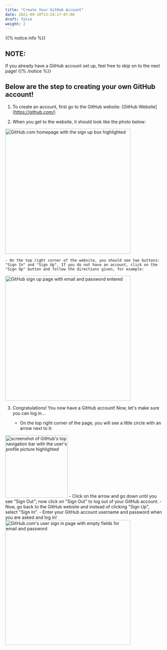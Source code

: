 ```yaml
---
title: "Create Your GitHub Account"
date: 2021-09-10T13:24:17-07:00
draft: false
weight: 2
---
```


{{% notice info %}}
## NOTE:
If you already have a GitHub account set up, feel free to skip on to the next page!
{{% /notice %}}

## Below are the step to creating your own GitHub account!

1. To create an account, first go to the GitHub website:
[GitHub Website] (https://github.com/)

2. When you get to the website, it should look like the photo below:
<img alt="GitHub.com homepage with the sign up box highlighted" src="../images/CreatingRepositorySignUp.png" height="400"/>

    - On the top right corner of the website, you should see two buttons: "Sign In" and "Sign Up". If you do not have an account, click on the "Sign Up" button and follow the directions given, for example:

<img alt="GitHub sign up page with email and password entered" src="../images/SignupPage.jpg
" height="400"/>

3. Congratulations! You now have a GitHub account! Now, let's make sure you can log in...

    - On the top right corner of the page, you will see a little circle with an arrow next to it:

<img alt="screenshot of GitHub's top navigation bar with the user's profile picture highlighted" src="../images/GitHubNavBar.png" height="200"/>
    - Click on the arrow and go down until you see "Sign Out"; now click on "Sign Out" to log out of your GitHub account.
    - Now, go back to the GitHub website and instead of clicking "Sign Up", select "Sign In".
    - Enter your GitHub account username and password when you are asked and log in!

<img alt="GitHub.com's user sign in page with empty fields for email and password" src="../images/SignInPage.png" height="400"/> 